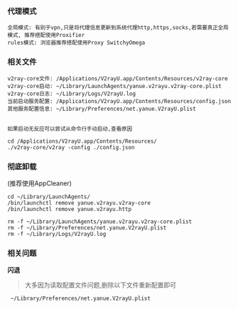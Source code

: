 
### 代理模式
    全局模式: 有别于vpn,只是将代理信息更新到系统代理http,https,socks,若需要真正全局模式, 推荐搭配使用Proxifier
    rules模式: 浏览器推荐搭配使用Proxy SwitchyOmega

### 相关文件
    v2ray-core文件: /Applications/V2rayU.app/Contents/Resources/v2ray-core
    v2ray-core启动: ~/Library/LaunchAgents/yanue.v2rayu.v2ray-core.plist
    v2ray-core日志: ~/Library/Logs/V2rayU.log
    当前启动服务配置: /Applications/V2rayU.app/Contents/Resources/config.json
    其他服务配置信息: ~/Library/Preferences/net.yanue.V2rayU.plist


    如果启动无反应可以尝试从命令行手动启动,查看原因
```
cd /Applications/V2rayU.app/Contents/Resources/
./v2ray-core/v2ray -config ./config.json
```
### 彻底卸载
(推荐使用AppCleaner)
```
cd ~/Library/LaunchAgents/
/bin/launchctl remove yanue.v2rayu.v2ray-core
/bin/launchctl remove yanue.v2rayu.http

rm -f ~/Library/LaunchAgents/yanue.v2rayu.v2ray-core.plist
rm -f ~/Library/Preferences/net.yanue.V2rayU.plist
rm -f ~/Library/Logs/V2rayU.log
```
### 相关问题
**闪退**

> 大多因为读取配置文件问题,删除以下文件重新配置即可

```
 ~/Library/Preferences/net.yanue.V2rayU.plist
```
